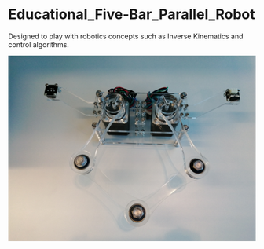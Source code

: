# Educational_Five-Bar_Parallel_Robot
Designed to play with robotics concepts such as Inverse Kinematics and control algorithms.

![alt text](https://github.com/XaviCanoFerrer/Educational_Five-Bar_Parallel_Robot/blob/main/V2.jpg?raw=true)
